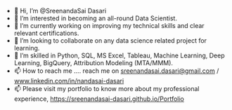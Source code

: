 - 👋 Hi, I’m @SreenandaSai Dasari
- 👀 I’m interested in becoming an all-round Data Scientist.  
- 🌱 I’m currently working on improving my technical skills and clear relevant certifications.
- 💞️ I’m looking to collaborate on any data science related project for learning.
- 💞️ I’m skilled in Python, SQL, MS Excel, Tableau, Machine Learning, Deep Learning, BigQuery, Attribution Modeling (MTA/MMM).
- 📫 How to reach me ....  reach me on sreenandasai.dasari@gmail.com / www.linkedin.com/in/nandasai-dasari
- 📫 Please visit my portfolio to know more about my professional experience, https://sreenandasai-dasari.github.io/Portfolio
   
 
  
<!---   
SreenandaSai-Dasari/SreenandaSai-Dasari is a ✨ special ✨ repository because its `README.md` (this file) appears on your GitHub profile.
You can click the Preview link to take a look at your changes.
--->
